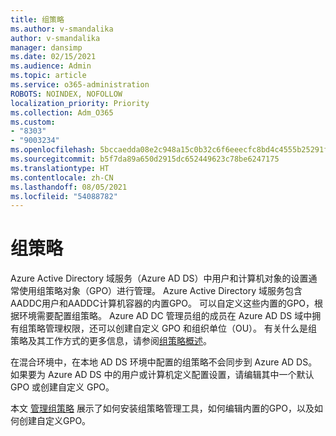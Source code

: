 ```yaml
---
title: 组策略
ms.author: v-smandalika
author: v-smandalika
manager: dansimp
ms.date: 02/15/2021
ms.audience: Admin
ms.topic: article
ms.service: o365-administration
ROBOTS: NOINDEX, NOFOLLOW
localization_priority: Priority
ms.collection: Adm_O365
ms.custom:
- "8303"
- "9003234"
ms.openlocfilehash: 5bccaedda08e2c948a15c0b32c6f6eeecfc8bd4c4555b25291f294fe5deb3019
ms.sourcegitcommit: b5f7da89a650d2915dc652449623c78be6247175
ms.translationtype: HT
ms.contentlocale: zh-CN
ms.lasthandoff: 08/05/2021
ms.locfileid: "54088782"
---
```

# <a name="group-policy"></a>组策略

Azure Active Directory 域服务（Azure AD DS）中用户和计算机对象的设置通常使用组策略对象（GPO）进行管理。 Azure Active Directory 域服务包含AADDC用户和AADDC计算机容器的内置GPO。 可以自定义这些内置的GPO，根据环境需要配置组策略。 Azure AD DC 管理员组的成员在 Azure AD DS 域中拥有组策略管理权限，还可以创建自定义 GPO 和组织单位（OU）。 有关什么是组策略及其工作方式的更多信息，请参阅[组策略概述](https://docs.microsoft.com/previous-versions/windows/it-pro/windows-server-2012-R2-and-2012/hh831791(v=ws.11))。

在混合环境中，在本地 AD DS 环境中配置的组策略不会同步到 Azure AD DS。 如果要为 Azure AD DS 中的用户或计算机定义配置设置，请编辑其中一个默认 GPO 或创建自定义 GPO。

本文 [管理组策略](https://docs.microsoft.com/azure/active-directory-domain-services/manage-group-policy) 展示了如何安装组策略管理工具，如何编辑内置的GPO，以及如何创建自定义GPO。



